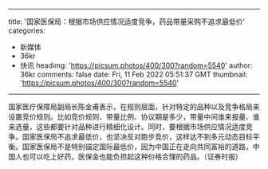 
---
title: '国家医保局：根据市场供应情况适度竞争，药品带量采购不追求最低价'
categories: 
 - 新媒体
 - 36kr
 - 快讯
headimg: 'https://picsum.photos/400/300?random=5540'
author: 36kr
comments: false
date: Fri, 11 Feb 2022 05:51:37 GMT
thumbnail: 'https://picsum.photos/400/300?random=5540'
---

<div>   
国家医疗保障局副局长陈金甫表示，在规则层面，针对特定的品种以及竞争格局来设置竞价规则。比如竞价规则、带量比例、协议期是多少，带量中间谁来报量、谁来选量，这些都要针对品种进行精细化设计。同时，要根据市场供应情况适度竞争。国家医保局不追求最低价，也坚决反对跑步竞价，这样达不到多元动态目标平衡。国家医保局不是特别锚定国际最低价，因为中国正在走向共同富裕的道路，中国人也可以吃上好药，医保金也能负担起这种价格合理的药品。（证券时报）  
</div>
            